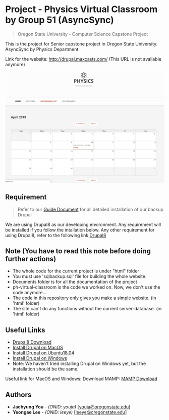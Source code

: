 # Project - Physics Virtual Classroom by Group 51 (AsyncSync)
> Oregon State University - Computer Science Capstone Project

This is the project for Senior capstone project in Oregon State University.
AsyncSync by Physics Department

Link for the website: <http://drupal.maxcasts.com/> (This URL is not available anymore)

![](pics/main.jpg)


## Requirement

>Refer to our [Guide Document](/new_document/guide_documents_group51/guide_doc_group51.pdf) for all detailed installation of our backup Drupal

We are using Drupal8 as our developing environment.
Any requirement will be installed if you follow the intallation below.
Any other requirement for using Drupal8, refer to the following link [Drupal8](https://www.drupal.org/docs/8/system-requirements "Drupal8 link title")

## Note (You have to read this note before doing further actions)

* The whole code for the current project is under "html" folder
* You must use 'sqlbackup.sql' file for building the whole website.
* Documents folder is for all the documentation of the project
* ph-virtual-classroom is the code we worked on. Now, we don't use the code anymore...
* The code in this repository only gives you make a simple website. (in 'html' folder)
* The site can't do any functions without the current server-database. (in 'html' folder)

## Useful Links
* [Drupal8 Download](https://www.drupal.org/download "Drupal8 Download link title")
* [Install Drupal on MacOS](https://www.youtube.com/watch?v=pOBArJn-tSQ "Install Drupal on MacOS link title")
* [Install Drupal on Ubuntu18.04](https://www.youtube.com/watch?v=9SEpG0rOs1w "Install Drupal on Ubuntu18.04 link title")
* [Install Drupal on Windows](https://www.youtube.com/watch?v=4Gl9s40vldY "Install Drupal on Windows link title")
* Note: We haven't tried installing Drupal on Windows yet, but the installation should be the same.

Useful link for MacOS and Windows:
Download MAMP: [MAMP Download](https://www.mamp.info/en/downloads/ "MAMP Download link title")

## Authors

* **Jaehyung You** - *(ONID: youja)* [youja@oregonstate.edu]
* **Yeongae Lee** - *(ONID: leeye)* [leeye@oregonstate.edu]
